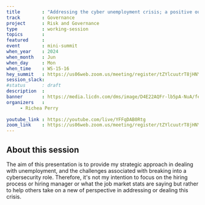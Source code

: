 ```yaml
---
title        : "Addressing the cyber unemployment crisis; a positive outlook"
track        : Governance
project      : Risk and Governance
type         : working-session
topics       : 
featured     :
event        : mini-summit
when_year    : 2024
when_month   : Jun
when_day     : Mon
when_time    : WS-15-16
hey_summit   : https://us06web.zoom.us/meeting/register/tZYlcuutrT8jHNY227ID-Mok0HLulTcgq1GL
session_slack:
#status      : draft
description  :
banner       : https://media.licdn.com/dms/image/D4E22AQFr-lb5pA-NuA/feedshare-shrink_1280/0/1715881153059?e=1719446400&v=beta&t=gUzXHc8pHYh_5eyFhJH-v5-y9mOg4zhiuxg8Tlcv3ws
organizers   :
     - Richea Perry
    
youtube_link : https://youtube.com/live/YFFqDAB0Rtg
zoom_link    : https://us06web.zoom.us/meeting/register/tZYlcuutrT8jHNY227ID-Mok0HLulTcgq1GL
---
```


## About this session
The aim of this presentation is to provide my strategic approach in dealing with unemployment, and the challenges associated with breaking into a cybersecurity role. Therefore, it's not my intention to focus on the hiring process or hiring manager or what the job market stats are saying but rather to help others take on a new of perspective in addressing or dealing this crisis.
